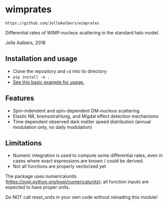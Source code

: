wimprates
=========

`https://github.com/JelleAalbers/wimprates`

Differential rates of WIMP-nucleus scattering in the standard halo model.

Jelle Aalbers, 2018

Installation and usage
----------------------
 - Clone the repository and `cd` into its directory
 - `pip install -e .`
 - [See this basic example for usage.](https://github.com/JelleAalbers/wimprates/blob/master/notebooks/Example.ipynb)

Features
--------
  - Spin-indendent and spin-dependent DM-nucleus scattering
  - Elastic NR, bremsstrahlung, and Migdal effect detection mechanisms
  - Time dependent observed dark matter speed distribution (annual modulation only, no daily modulation)

Limitations
-----------
 - Numeric integration is used to compute some differential rates, even in cases where exact expressions are known / could be derived.
 - Not all functions are properly vectorized yet

The package uses numericalunits (https://pypi.python.org/pypi/numericalunits); all function inputs
are expected to have proper units. 

Do NOT call reset_units in your own code without reloading this module!
